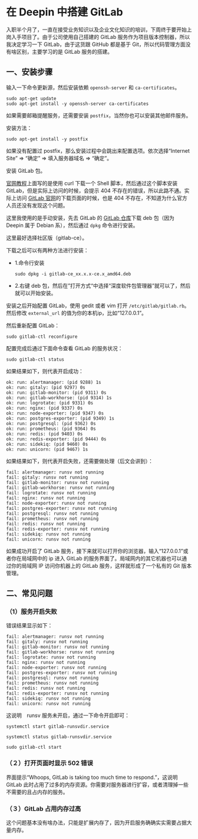 # 在 Deepin 中搭建 GitLab

入职半个月了，一直在接受业务知识以及企业文化知识的培训，下周终于要开始上岗入手项目了。由于公司使用自己搭建的 GitLab 服务作为项目版本控制器，所以我决定学习一下 GitLab，由于这货跟 GitHub 都是基于 Git，所以代码管理方面没有啥区别，主要学习的是 GitLab 服务的搭建。

## 一、安装步骤

输入一下命令更新源，然后安装依赖 `openssh-server` 和 `ca-certificates`。

    sudo apt-get update
    sudo apt-get install -y openssh-server ca-certificates

如果需要邮箱提醒服务，还需要安装 `postfix`，当然你也可以安装其他邮件服务。

安装方法：

    sudo apt-get install -y postfix

如果没有配置过 postfix，那么安装过程中会跳出来配置选项。依次选择“Internet Site” => “确定” => 填入服务器域名 => “确定”。

安装 GitLab 包。

[官网教程](https://about.gitlab.com/installation/#ubuntu)上面写的是使用 curl 下载一个 Shell 脚本，然后通过这个脚本安装 GitLab，但是实际上访问的时候，会提示 404 不存在的错误，所以此路不通。实际上访问 [GitLab 官网](https://about.gitlab.com/downloads/)的下载页面的时候，也是 404 不存在，不知道为什么官方人员还没有发现这个问题。

这里我使用的是手动安装，先去 GitLab 的 [GitLab 仓库](https://packages.gitlab.com/gitlab/gitlab-ce/)下载 deb 包（因为 Deepin 属于 Debian 系），然后通过 `dpkg` 命令进行安装。

这里最好选择社区版（gitlab-ce）。

下载之后可以有两种方法进行安装：

*   1.命令行安装

        sudo dpkg -i gitlab-ce_xx.x.x-ce.x_amd64.deb

*   2.右键 deb 包，然后在”打开方式“中选择“深度软件包管理器”就可以了，然后就可以开始安装。

安装之后开始配置 GitLab，使用 gedit 或者 vim 打开 `/etc/gitlab/gitlab.rb`。然后修改 `external_url` 的值为你的本机ip，比如“127.0.0.1”。

然后重新配置 GitLab：

    sudo gitlab-ctl reconfigure

配置完成后通过下面命令查看 GitLab 的服务状况：

    sudo gitlab-ctl status

如果结果如下，则代表开启成功：

    ok: run: alertmanager: (pid 9288) 1s
    ok: run: gitaly: (pid 9297) 0s
    ok: run: gitlab-monitor: (pid 9311) 0s
    ok: run: gitlab-workhorse: (pid 9314) 1s
    ok: run: logrotate: (pid 9331) 0s
    ok: run: nginx: (pid 9337) 0s
    ok: run: node-exporter: (pid 9347) 0s
    ok: run: postgres-exporter: (pid 9349) 1s
    ok: run: postgresql: (pid 9362) 0s
    ok: run: prometheus: (pid 9364) 0s
    ok: run: redis: (pid 9403) 0s
    ok: run: redis-exporter: (pid 9444) 0s
    ok: run: sidekiq: (pid 9460) 0s
    ok: run: unicorn: (pid 9467) 1s

如果结果如下，则代表开启失败，还需要做处理（后文会讲到）：

    fail: alertmanager: runsv not running
    fail: gitaly: runsv not running
    fail: gitlab-monitor: runsv not running
    fail: gitlab-workhorse: runsv not running
    fail: logrotate: runsv not running
    fail: nginx: runsv not running
    fail: node-exporter: runsv not running
    fail: postgres-exporter: runsv not running
    fail: postgresql: runsv not running
    fail: prometheus: runsv not running
    fail: redis: runsv not running
    fail: redis-exporter: runsv not running
    fail: sidekiq: runsv not running
    fail: unicorn: runsv not running

如果成功开启了 GitLab 服务，接下来就可以打开你的浏览器，输入“127.0.0.1”或者你在局域网中的 ip 进入 GitLab 的服务界面了。局域网内的其它机器也可以通过你的局域网 IP 访问你机器上的 GitLab 服务，这样就形成了一个私有的 Git 版本管理。

## 二、常见问题

### （1）服务开启失败

错误结果显示如下：

    fail: alertmanager: runsv not running
    fail: gitaly: runsv not running
    fail: gitlab-monitor: runsv not running
    fail: gitlab-workhorse: runsv not running
    fail: logrotate: runsv not running
    fail: nginx: runsv not running
    fail: node-exporter: runsv not running
    fail: postgres-exporter: runsv not running
    fail: postgresql: runsv not running
    fail: prometheus: runsv not running
    fail: redis: runsv not running
    fail: redis-exporter: runsv not running
    fail: sidekiq: runsv not running
    fail: unicorn: runsv not running

这说明　runsv 服务未开启，通过一下命令开启即可：

    systemctl start gitlab-runsvdir.service

    systemctl status gitlab-runsvdir.service

    sudo gitlab-ctl start

### （２）打开页面时显示 502 错误

界面提示“Whoops, GitLab is taking too much time to respond.”，这说明 GitLab 此时占用了过多的内存资源。你需要对服务器进行扩容，或者清理掉一些不需要的且占内存的服务。

### （３）GitLab 占用内存过高

这个问题基本没有啥办法，只能是扩展内存了，因为开启服务确确实实需要占据大量内存。
